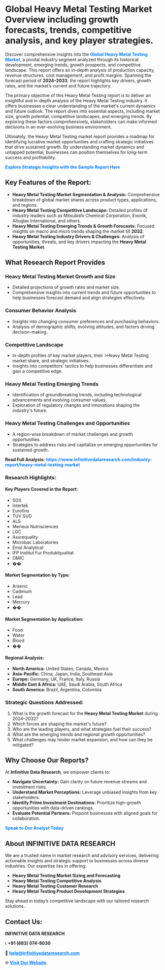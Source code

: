 <h1>Global Heavy Metal Testing Market Overview including growth forecasts, trends, competitive analysis, and key player strategies.</h1>
<p>
Discover comprehensive insights into the 
<a href="https://www.infinitivedataresearch.com/industry-report/heavy-metal-testing-market" rel="dofollow" style="color: #007BFF; text-decoration: none;"><strong>Global Heavy Metal Testing Market</strong></a>, a pivotal industry segment analyzed through its historical development, emerging trends, growth prospects, and competitive landscape. This report offers an in-depth analysis of production capacity, revenue structures, cost management, and profit margins. Spanning the forecast period of <strong>2024–2033</strong>, the report highlights key drivers, growth rates, and the market’s current and future trajectory.
</p>
<p>
The primary objective of this Heavy Metal Testing report is to deliver an insightful and in-depth analysis of the Heavy Metal Testing industry. It offers businesses a clear understanding of the market's current dynamics and future outlook. The report dives into essential aspects, including market size, growth potential, competitive landscapes, and emerging trends. By exploring these factors comprehensively, stakeholders can make informed decisions in an ever-evolving business environment.
</p>
<p>
Ultimately, the Heavy Metal Testing market report provides a roadmap for identifying lucrative market opportunities and crafting strategic initiatives that drive sustained growth. By understanding market dynamics and untapped potential, businesses can position themselves for long-term success and profitability.
</p>
<p>
<a href="https://www.infinitivedataresearch.com/request-sample/reportId=108688" style="color: #007BFF; text-decoration: none;"><strong>Explore Strategic Insights with the Sample Report Here</strong></a>
</p>

<h2>Key Features of the Report:</h2>
<ul>
<li><strong>Heavy Metal Testing Market Segmentation & Analysis:</strong> Comprehensive breakdown of global market shares across product types, applications, and regions.</li>
<li><strong>Heavy Metal Testing Competitive Landscape:</strong> Detailed profiles of industry leaders such as Mitsubishi Chemical Corporation, Evonik, Altuglas International, and others.</li>
<li><strong>Heavy Metal Testing Emerging Trends & Growth Forecasts:</strong> Focused insights on macro and micro trends shaping the market till <strong>2032</strong>.</li>
<li><strong>Heavy Metal Testing Industry Drivers & Challenges:</strong> Analysis of opportunities, threats, and key drivers impacting the <strong>Heavy Metal Testing Market</strong>.</li>
</ul>

<h2>What Research Report Provides</h2>
<h3>Heavy Metal Testing Market Growth and Size</h3>
<ul>
<li>Detailed projections of growth rates and market size.</li>
<li>Comprehensive insights into current trends and future opportunities to help businesses forecast demand and align strategies effectively.</li>
</ul>

<h3>Consumer Behavior Analysis</h3>
<ul>
<li>Insights into changing consumer preferences and purchasing behaviors.</li>
<li>Analysis of demographic shifts, evolving attitudes, and factors driving decision-making.</li>
</ul>

<h3>Competitive Landscape</h3>
<ul>
<li>In-depth profiles of key market players, their >Heavy Metal Testing market share, and strategic initiatives.</li>
<li>Insights into competitors' tactics to help businesses differentiate and gain a competitive edge.</li>
</ul>

<h3>Heavy Metal Testing Emerging Trends</h3>
<ul>
<li>Identification of groundbreaking trends, including technological advancements and evolving consumer values.</li>
<li>Exploration of regulatory changes and innovations shaping the industry's future.</li>
</ul>

<h3>Heavy Metal Testing Challenges and Opportunities</h3>
<ul>
<li>A region-wise breakdown of market challenges and growth opportunities.</li>
<li>Strategies to address risks and capitalize on emerging opportunities for sustained growth.</li>
</ul>
<p><strong>Read Full Analysis:</strong> <a href="https://www.infinitivedataresearch.com/industry-report/heavy-metal-testing-market" rel="dofollow" style="color: #007BFF; text-decoration: none;"><strong>https://www.infinitivedataresearch.com/industry-report/heavy-metal-testing-market</strong></a></p>
<h3>Research Highlights:</h3>
<h4>Key Players Covered in the Report:</h4>
<ul><li>SGS</li><li>Intertek</li><li>Eurofins</li><li>TUV SUD</li><li>ALS</li><li>Merieux Nutrisciences</li><li>LGC</li><li>Asurequality</li><li>Microbac Laboratories</li><li>Emsl Analytical</li><li>IFP Institut Fur Produktqualitat</li><li>OMIC</li><li>��</li></ul>
<h4>Market Segmentation by Type:</h4>
<ul><li>Arsenic</li><li>Cadmium</li><li>Lead</li><li>Mercury</li><li>��</li></ul>
<h4>Market Segmentation by Application:</h4>
<ul><li>Food</li><li>Water</li><li>Blood</li><li>��</li></ul>

<h4>Regional Analysis:</h4>
<ul>
<li><strong>North America:</strong> United States, Canada, Mexico</li>
<li><strong>Asia-Pacific:</strong> China, Japan, India, Southeast Asia</li>
<li><strong>Europe:</strong> Germany, UK, France, Italy, Russia</li>
<li><strong>Middle East & Africa:</strong> UAE, Saudi Arabia, South Africa</li>
<li><strong>South America:</strong> Brazil, Argentina, Colombia</li>
</ul>

<h3>Strategic Questions Addressed:</h3>
<ol>
<li>What is the growth forecast for the <strong>Heavy Metal Testing Market</strong> during 2024–2032?</li>
<li>Which forces are shaping the market's future?</li>
<li>Who are the leading players, and what strategies fuel their success?</li>
<li>What are the emerging trends and regional growth opportunities?</li>
<li>What challenges may hinder market expansion, and how can they be mitigated?</li>
</ol>

<h2>Why Choose Our Reports?</h2>
<p>At <strong>Infinitive Data Research</strong>, we empower clients to:</p>
<ul>
<li><strong>Navigate Uncertainty:</strong> Gain clarity on future revenue streams and investment risks.</li>
<li><strong>Understand Market Perceptions:</strong> Leverage unbiased insights from key stakeholders.</li>
<li><strong>Identify Prime Investment Destinations:</strong> Prioritize high-growth opportunities with data-driven rankings.</li>
<li><strong>Evaluate Potential Partners:</strong> Pinpoint businesses with aligned goals for collaboration.</li>
</ul>
<p><a href="https://www.infinitivedataresearch.com/industry-report/heavy-metal-testing-market" rel="dofollow" style="color: #007BFF; text-decoration: none;"><strong>Speak to Our Analyst Today</strong></a></p>

<h2>About INFINITIVE DATA RESEARCH</h2>
<p>We are a trusted name in market research and advisory services, delivering actionable insights and strategic support to businesses across diverse industries. Our expertise lies in offering:</p>
<ul>
<li><strong>Heavy Metal Testing Market Sizing and Forecasting</strong></li>
<li><strong>Heavy Metal Testing Competitive Analysis</strong></li>
<li><strong>Heavy Metal Testing Customer Research</strong></li>
<li><strong>Heavy Metal Testing Product Development Strategies</strong></li>
</ul>
<p>Stay ahead in today’s competitive landscape with our tailored research solutions.</p>

<h2>Contact Us:</h2>
<p><strong>INFINITIVE DATA RESEARCH</strong></p>
<p>📞 <strong>+91 (883) 074-8030</strong></p>
<p>📧 <strong><a href="mailto:help@infinitivedataresearch.com" style="color: #007BFF;">help@infinitivedataresearch.com</a></strong></p>
<p>🌐 <strong><a href="https://www.infinitivedataresearch.com" rel="dofollow" style="color: #007BFF;">Visit Our Website</a></strong></p>